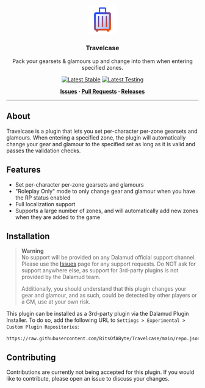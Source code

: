 <!-- Repository Header Begin -->
<div align="center">

<img src="./.assets/icon.png" alt="Travelcase Logo" width="15%">
  
### Travelcase
Pack your gearsets & glamours up and change into them when entering specified zones.

[![Latest Stable](https://img.shields.io/github/v/release/BitsOfAByte/Travelcase?color=blue&label=Stable)](https://github.com/BitsOfAByte/Travelcase/releases/latest)
[![Latest Testing](https://img.shields.io/github/v/release/BitsOfAByte/Travelcase?color=orange&include_prereleases&label=Testing)](https://github.com/BitsOfAByte/Travelcase/releases/latest)

**[Issues](https://github.com/BitsOfAByte/Travelcase/issues) · [Pull Requests](https://github.com/BitsOfAByte/Travelcase/pulls) · [Releases](https://github.com/BitsOfAByte/Travelcase/releases/latest)**

</div>

---

<!-- Repository Header End -->

## About 
Travelcase is a plugin that lets you set per-character per-zone gearsets and glamours. When entering a specified zone, the plugin will automatically change your gear and glamour to the specified set as long as it is valid and passes the validation checks.

## Features
- Set per-character per-zone gearsets and glamours
- "Roleplay Only" mode to only change gear and glamour when you have the RP status enabled
- Full localization support
- Supports a large number of zones, and will automatically add new zones when they are added to the game

## Installation
> **Warning**  
> No support will be provided on any Dalamud official support channel. Please use the [Issues](https://github.com/BitsOfAByte/Travelcase/issues) page for any support requests. Do NOT ask for support anywhere else, as support for 3rd-party plugins is not provided by the Dalamud team. 
> 
> Additionally, you should understand that this plugin changes your gear and glamour, and as such, could be detected by other players or a GM, use at your own risk.

This plugin can be installed as a 3rd-party plugin via the Dalamud Plugin Installer. To do so, add the following URL to `Settings > Experimental > Custom Plugin Repositories`:

```
https://raw.githubusercontent.com/BitsOfAByte/Travelcase/main/repo.json
```

## Contributing
Contributions are currently not being accepted for this plugin. If you would like to contribute, please open an issue to discuss your changes. 